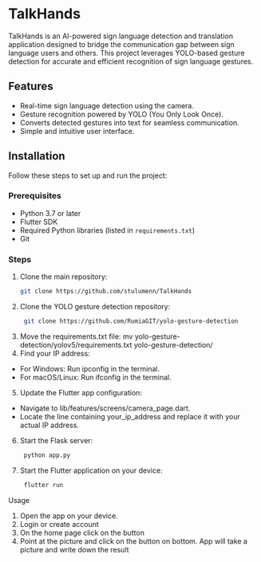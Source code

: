 # TalkHands

TalkHands is an AI-powered sign language detection and translation application designed to bridge the communication gap between sign language users and others. This project leverages YOLO-based gesture detection for accurate and efficient recognition of sign language gestures.

## Features

- Real-time sign language detection using the camera.
- Gesture recognition powered by YOLO (You Only Look Once).
- Converts detected gestures into text for seamless communication.
- Simple and intuitive user interface.

## Installation

Follow these steps to set up and run the project:

### Prerequisites

- Python 3.7 or later
- Flutter SDK
- Required Python libraries (listed in `requirements.txt`)
- Git

### Steps

1. Clone the main repository:
   ```bash
   git clone https://github.com/stulumenn/TalkHands
2. Clone the YOLO gesture detection repository:
   ```bash
    git clone https://github.com/RumiaGIT/yolo-gesture-detection
3. Move the requirements.txt file:
   mv yolo-gesture-detection/yolov5/requirements.txt yolo-gesture-detection/
4. Find your IP address:
- For Windows: Run ipconfig in the terminal.
- For macOS/Linux: Run ifconfig in the terminal.
5. Update the Flutter app configuration:
- Navigate to lib/features/screens/camera_page.dart.
- Locate the line containing your_ip_address and replace it with your actual IP address.
6. Start the Flask server:
   ```bash
    python app.py
7. Start the Flutter application on your device:
   ```bash
    flutter run

Usage
1. Open the app on your device.
2. Login or create account
3. On the home page click on the button
4. Point at the picture and click on the button on bottom. App will take a picture and write down the result
